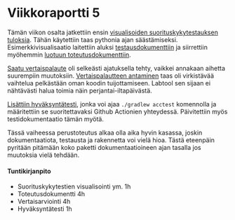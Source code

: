 # Viikkoraportti 5

Tämän viikon osalta jatkettiin ensin [visualisoiden suorituskykytestauksen tuloksia](https://github.com/Segrel/TaajuusTane/commit/e66edba15358c2830679239eb87741bf9b64dc40). Tähän käytettiin taas pythonia ajan säästämiseksi. Esimerkkivisualisaatio laitettiin aluksi [testausdokumenttiin](testausdokumentti.md) ja siirrettiin myöhemmin [luotuun toteutusdokumenttiin](https://github.com/Segrel/TaajuusTane/commit/e8d9700d37c065e89b3c51418a70750ac424bc6a).

[Saatu vertaispalaute](https://github.com/Segrel/TaajuusTane/issues/1) oli selkeästi ajatuksella tehty, vaikkei annakaan aihetta suurempiin muutoksiin. [Vertaispalautteen antaminen](https://github.com/nnecklace/calc-malc/issues/1) taas oli virkistävää vaihtelua pelkästään oman koodin tuijottamiseen. Labtool sen sijaan ei nähtävästi halua toimia näin perjantai-iltapäivästä.

[Lisättiin hyväksyntätesti](https://github.com/Segrel/TaajuusTane/commit/3b4f48df97621e1b98a1196e4e607090cff91e85), jonka voi ajaa `./gradlew acctest` komennolla ja määritettiin se suoritettavaksi Github Actionien yhteydessä. Päivitettiin myös testidokumentaatio tämän myötä.

Tässä vaiheessa perustoteutus alkaa olla aika hyvin kasassa, joskin dokumentaatiota, testausta ja rakennetta voi vielä hioa. Tästä eteenpäin pyritään pitämään koko paketti dokumentaatioineen ajan tasalla jos muutoksia vielä tehdään.

#### Tuntikirjanpito
- Suorituskykytestien visualisointi ym. 1h
- Toteutusdokumentti 4h
- Vertaisarviointi 4h
- Hyväksyntätesti 1h
